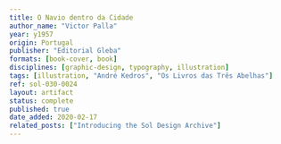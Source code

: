 ```yaml
---
title: O Navio dentro da Cidade
author_name: "Victor Palla"
year: y1957
origin: Portugal
publisher: "Editorial Gleba"
formats: [book-cover, book]
disciplines: [graphic-design, typography, illustration]
tags: [illustration, "André Kedros", "Os Livros das Três Abelhas"]
ref: sol-030-0024
layout: artifact
status: complete
published: true
date_added: 2020-02-17
related_posts: ["Introducing the Sol Design Archive"]
---
```

